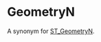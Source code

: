 # GeometryN

A synonym for [ST_GeometryN](/sql-statements-structure/geographic-geometric-features/geometry-properties/st_geometryn/).